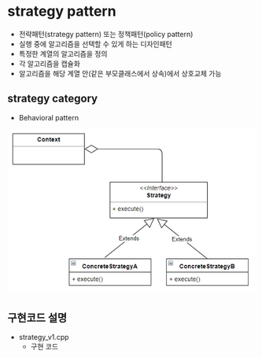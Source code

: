# strategy pattern
* 전략패턴(strategy pattern) 또는 정책패턴(policy pattern)
* 실행 중에 알고리즘을 선택할 수 있게 하는 디자인패턴
* 특정한 계열의 알고리즘을 정의
* 각 알고리즘을 캡슐화
* 알고리즘을 해당 계열 안(같은 부모클래스에서 상속)에서 상호교체 가능


## strategy category
* Behavioral pattern

![strategy](/docs/images/strategy.png)

## 구현코드 설명
* strategy_v1.cpp
	* 구현 코드